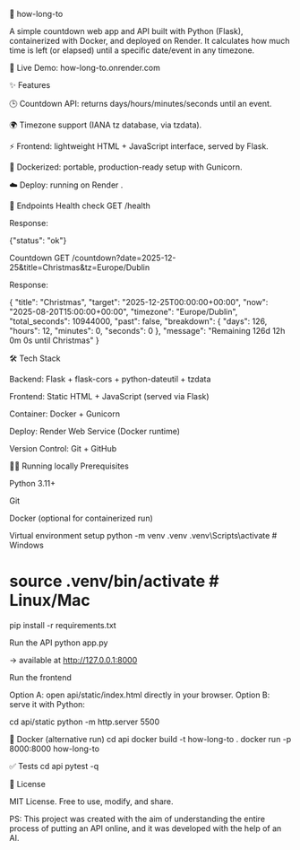 📌 how-long-to

A simple countdown web app and API built with Python (Flask), containerized with Docker, and deployed on Render.
It calculates how much time is left (or elapsed) until a specific date/event in any timezone.

🔗 Live Demo: how-long-to.onrender.com

✨ Features

🕒 Countdown API: returns days/hours/minutes/seconds until an event.

🌍 Timezone support (IANA tz database, via tzdata).

⚡ Frontend: lightweight HTML + JavaScript interface, served by Flask.

🐳 Dockerized: portable, production-ready setup with Gunicorn.

☁️ Deploy: running on Render
.

🚀 Endpoints
Health check
GET /health


Response:

{"status": "ok"}

Countdown
GET /countdown?date=2025-12-25&title=Christmas&tz=Europe/Dublin


Response:

{
  "title": "Christmas",
  "target": "2025-12-25T00:00:00+00:00",
  "now": "2025-08-20T15:00:00+00:00",
  "timezone": "Europe/Dublin",
  "total_seconds": 10944000,
  "past": false,
  "breakdown": {
    "days": 126,
    "hours": 12,
    "minutes": 0,
    "seconds": 0
  },
  "message": "Remaining 126d 12h 0m 0s until Christmas"
}

🛠️ Tech Stack

Backend: Flask + flask-cors + python-dateutil + tzdata

Frontend: Static HTML + JavaScript (served via Flask)

Container: Docker + Gunicorn

Deploy: Render Web Service (Docker runtime)

Version Control: Git + GitHub

🧑‍💻 Running locally
Prerequisites

Python 3.11+

Git

Docker (optional for containerized run)

Virtual environment setup
python -m venv .venv
.venv\Scripts\activate    # Windows
# source .venv/bin/activate  # Linux/Mac

pip install -r requirements.txt

Run the API
python app.py


→ available at http://127.0.0.1:8000

Run the frontend

Option A: open api/static/index.html directly in your browser.
Option B: serve it with Python:

cd api/static
python -m http.server 5500

🐳 Docker (alternative run)
cd api
docker build -t how-long-to .
docker run -p 8000:8000 how-long-to

✅ Tests
cd api
pytest -q


📜 License

MIT License. Free to use, modify, and share.

PS: This project was created with the aim of understanding the entire process of putting an API online, and it was developed with the help of an AI.
